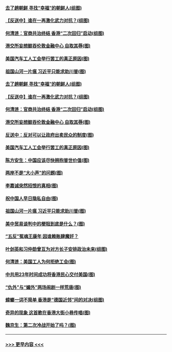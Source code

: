 #### [去了趟朝鲜 寻找“幸福”的朝鲜人(组图)](../pages/p4/907939.md?t=09200524) 
#### [【反送中】谁在一再激化武力对抗？(组图)](../pages/p4/907935.md?t=09200524) 
#### [何清涟：官商共治终结 香港“二次回归”启动(组图)](../pages/p4/907931.md?t=09200524) 
#### [港交所妄想鲸吞伦敦金融中心 自取其辱(图)](../pages/p4/907926.md?t=09200524) 
#### [美国汽车工人工会举行罢工的真正原因(图)](../pages/p4/907906.md?t=09200524) 
#### [祖国山河一片瘟 习近平只能求助川普(图)](../pages/p4/907796.md?t=09200524) 
#### [去了趟朝鲜 寻找“幸福”的朝鲜人(组图)](../pages/p4/907939.md?t=09200524) 
#### [【反送中】谁在一再激化武力对抗？(组图)](../pages/p4/907935.md?t=09200524) 
#### [何清涟：官商共治终结 香港“二次回归”启动(组图)](../pages/p4/907931.md?t=09200524) 
#### [港交所妄想鲸吞伦敦金融中心 自取其辱(图)](../pages/p4/907926.md?t=09200524) 
#### [反送中：反对可以让政府出卖民众的制度(图)](../pages/p4/907923.md?t=09200524) 
#### [美国汽车工人工会举行罢工的真正原因(图)](../pages/p4/907906.md?t=09200524) 
#### [陈方安生：中国应该尽快拥抱普世价值(图)](../pages/p4/907826.md?t=09200524) 
#### [两岸不是“大小声”的问题(图)](../pages/p4/907825.md?t=09200524) 
#### [李嘉诚突然招恨的真相(图)](../pages/p4/907799.md?t=09200524) 
#### [祝中国人早日隐私自由(图)](../pages/p4/907797.md?t=09200524) 
#### [祖国山河一片瘟 习近平只能求助川普(图)](../pages/p4/907796.md?t=09200524) 
#### [美中贸易谈判中的梗阻到底是什么？(图)](../pages/p4/907791.md?t=09200524) 
#### [“五反”冤魂王康年 因谁赖账肆魔奸？](../pages/p4/907787.md?t=09200524) 
#### [叶剑英和习仲勋曾互为对方长子安排政治未来(组图)](../pages/p4/907786.md?t=09200524) 
#### [何清涟：美国工人为何拒绝工会(图)](../pages/p4/907701.md?t=09200524) 
#### [中共用23年时间成功将香港民心交付美国(图)](../pages/p4/907698.md?t=09200524) 
#### [“仇外”与“媚外”两场闹剧一样荒唐(图)](../pages/p4/907689.md?t=09200524) 
#### [蟑螂一词不简单 香港是“德国近邻”间的对决(组图)](../pages/p4/907618.md?t=09200524) 
#### [奇异的现象 这首歌在香港大街小巷传唱(图)](../pages/p4/907583.md?t=09200524) 
#### [魏京生：第二次冷战开始了吗？(图)](../pages/p4/907581.md?t=09200524) 

----
#### [ >>> 更早内容 <<< ](../indexes/p4-earlier.md)
